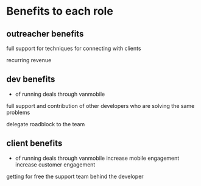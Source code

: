 # Benefits to each role

## outreacher benefits
full support for techniques for connecting with clients

recurring revenue



## dev benefits
- of running deals through vanmobile

full support and contribution of other developers who are solving the same problems

delegate roadblock to the team


       
## client benefits
- of running deals through vanmobile
increase mobile engagement
increase customer engagement

getting for free the support team behind the developer

